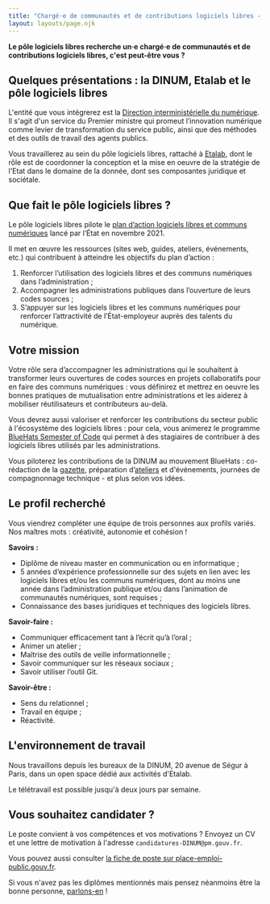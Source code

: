 ```yaml
---
title: "Chargé·e de communautés et de contributions logiciels libres - CDD 3 ans renouvelable H/F"
layout: layouts/page.njk
---
```


**Le pôle logiciels libres recherche un·e chargé·e de communautés et de contributions logiciels libres, c'est peut-être vous ?**

## Quelques présentations : la DINUM, Etalab et le pôle logiciels libres

L'entité que vous intégrerez est la [Direction interministérielle du numérique](https://www.numerique.gouv.fr/dinum/).  Il s'agit d'un service du Premier ministre qui promeut l’innovation numérique comme levier de transformation du service public, ainsi que des méthodes et des outils de travail des agents publics.

Vous travaillerez au sein du pôle logiciels libres, rattaché à [Etalab](https://www.etalab.gouv.fr/), dont le rôle est de coordonner la conception et la mise en oeuvre de la stratégie de l'Etat dans le domaine de la donnée, dont ses composantes juridique et sociétale.

## Que fait le pôle logiciels libres ?

Le pôle logiciels libres pilote le [plan d’action logiciels libres et communs numériques](/plan-action-logiciels-libres-et-communs-numeriques/) lancé par l’État en novembre 2021.

Il met en œuvre les ressources (sites web, guides, ateliers, événements, etc.) qui contribuent à atteindre les objectifs du plan d’action :

1. Renforcer l’utilisation des logiciels libres et des communs numériques dans l’administration ;
2. Accompagner les administrations publiques dans l’ouverture de leurs codes sources ;
3. S’appuyer sur les logiciels libres et les communs numériques pour renforcer l’attractivité de l’État-employeur auprès des talents du numérique.

## Votre mission

Votre rôle sera d’accompagner les administrations qui le souhaitent à transformer leurs ouvertures de codes sources en projets collaboratifs pour en faire des communs numériques : vous définirez et mettrez en oeuvre les bonnes pratiques de mutualisation entre administrations et les aiderez à mobiliser réutilisateurs et contributeurs au-delà.

Vous devrez aussi valoriser et renforcer les contributions du secteur public à l'écosystème des logiciels libres : pour cela, vous animerez le programme [BlueHats Semester of Code](/bluehats/bluehats-semester-of-code/) qui permet à des stagiaires de contribuer à des logiciels libres utilisés par les administrations.

Vous piloterez les contributions de la DINUM au mouvement BlueHats : co-rédaction de la [gazette](/gazette/), préparation d’[ateliers](/ateliers/) et d'événements, journées de compagnonnage technique - et plus selon vos idées.

## Le profil recherché

Vous viendrez compléter une équipe de trois personnes aux profils variés.  Nos maîtres mots : créativité, autonomie et cohésion !

**Savoirs :**

- Diplôme de niveau master en communication ou en informatique ;
- 5 années d’expérience professionnelle sur des sujets en lien avec les logiciels libres et/ou les communs numériques, dont au moins une année dans l’administration publique et/ou dans l’animation de communautés numériques, sont requises ;
- Connaissance des bases juridiques et techniques des logiciels libres.

**Savoir-faire :**

-  Communiquer efficacement tant à l’écrit qu’à l’oral ;
-  Animer un atelier ;
-  Maîtrise des outils de veille informationnelle ;
-  Savoir communiquer sur les réseaux sociaux ;
-  Savoir utiliser l’outil Git.

**Savoir-être :**

- Sens du relationnel ;
- Travail en équipe ;
- Réactivité.

## L'environnement de travail 

Nous travaillons depuis les bureaux de la DINUM, 20 avenue de Ségur à Paris, dans un open space dédié aux activités d'Etalab.

Le télétravail est possible jusqu'à deux jours par semaine. 

## Vous souhaitez candidater ?

Le poste convient à vos compétences et vos motivations ?  Envoyez un CV et une lettre de motivation à l'adresse `candidatures-DINUM@pm.gouv.fr`.

Vous pouvez aussi consulter [la fiche de poste sur place-emploi-public.gouv.fr](https://place-emploi-public.gouv.fr/offre-emploi/charge-e-de-communautes-et-de-contributions-logiciels-libres-cdd-3-ans-renouvelable-hf-reference-2021-776390/).

Si vous n'avez pas les diplômes mentionnés mais pensez néanmoins être la bonne personne, [parlons-en](mailto:contact@code.gouv.fr) !
